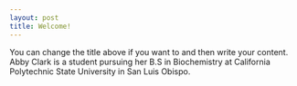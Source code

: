 ```yaml
---
layout: post
title: Welcome!
---
```

You can change the title above if you want to and then write your content.  
Abby Clark is a student pursuing her B.S in Biochemistry at California Polytechnic State University in San Luis Obispo.
